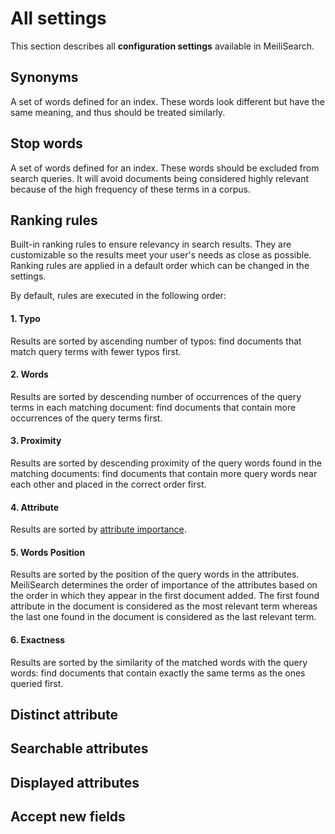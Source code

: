 # All settings

This section describes all **configuration settings** available in MeiliSearch.

## Synonyms

A set of words defined for an index. These words look different but have the same meaning, and thus should be treated similarly.

## Stop words

A set of words defined for an index. These words should be excluded from search queries. It will avoid documents being considered highly relevant because of the high frequency of these terms in a corpus.

## Ranking rules

Built-in ranking rules to ensure relevancy in search results. They are customizable so the results meet your user's needs as close as possible. Ranking rules are applied in a default order which can be changed in the settings.

By default, rules are executed in the following order:

#### 1. Typo

Results are sorted by ascending number of typos: find documents that match query terms with fewer typos first.

#### 2. Words

Results are sorted by descending number of occurrences of the query terms in each matching document: find documents that contain more occurrences of the query terms first.

#### 3. Proximity

Results are sorted by descending proximity of the query words found in the matching documents: find documents that contain more query words near each other and placed in the correct order first.

#### 4. Attribute

Results are sorted by [attribute importance](/guides/main_concepts/relevancy.md#attributes-importance).

#### 5. Words Position

Results are sorted by the position of the query words in the attributes. MeiliSearch determines the order of importance of the attributes based on the order in which they appear in the first document added. The first found attribute in the document is considered as the most relevant term whereas the last one found in the document is considered as the last relevant term.

#### 6. Exactness

Results are sorted by the similarity of the matched words with the query words: find documents that contain exactly the same terms as the ones queried first.

## Distinct attribute

## Searchable attributes

## Displayed attributes

## Accept new fields
